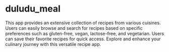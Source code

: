 # duludu_meal
This app provides an extensive collection of recipes from various cuisines. Users can easily browse and search for recipes based on specific preferences such as gluten-free, vegan, lactose-free, and vegetarian. Users can save their favorite recipes for quick access. Explore and enhance your culinary journey with this versatile recipe app.
